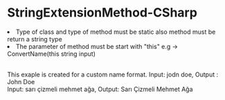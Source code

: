 # StringExtensionMethod-CSharp
<ul style="list-style-type:square;"> </ul>
<li>Type of class and type of method must be static also method must be return a string type</li>
<li>The parameter of method must be start with "this" e.g -> ConvertName(this string input) </li>
</ul>
<br/>
<p>
  This exaple is created for a custom name format. Input: jodn doe, Output : John Doe
  <br/>
  Input: sarı çizmeli mehmet ağa, Output: Sarı Çizmeli Mehmet Ağa   
</p>
